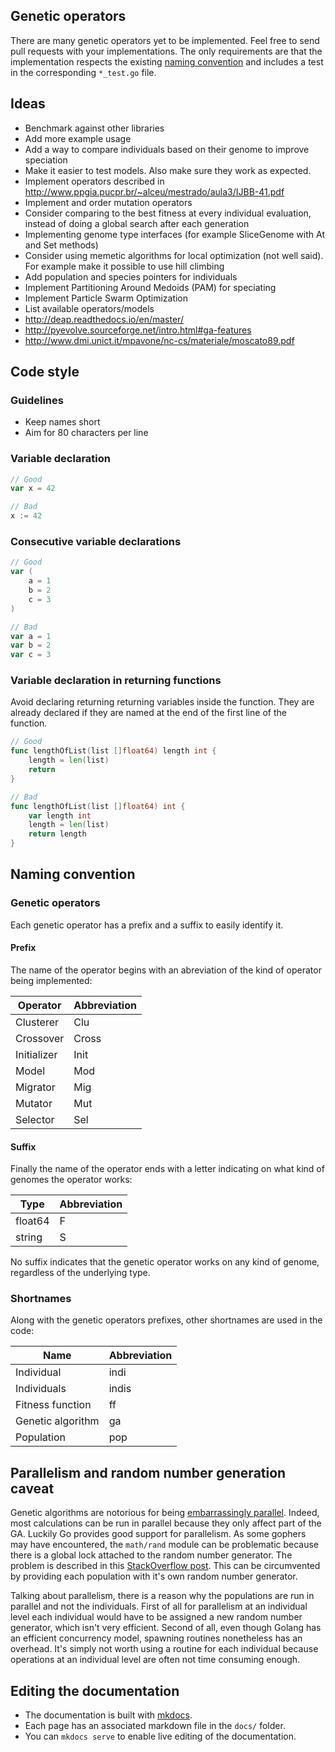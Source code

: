 ## Genetic operators

There are many genetic operators yet to be implemented. Feel free to send pull requests with your implementations. The only requirements are that the implementation respects the existing [naming convention](#naming-convention) and includes a test in the corresponding `*_test.go` file.

## Ideas

- Benchmark against other libraries
- Add more example usage
- Add a way to compare individuals based on their genome to improve speciation
- Make it easier to test models. Also make sure they work as expected.
- Implement operators described in http://www.ppgia.pucpr.br/~alceu/mestrado/aula3/IJBB-41.pdf
- Implement and order mutation operators
- Consider comparing to the best fitness at every individual evaluation, instead of doing a global search after each generation
- Implementing genome type interfaces (for example SliceGenome with At and Set methods)
- Consider using memetic algorithms for local optimization (not well said). For example make it possible to use hill climbing
- Add population and species pointers for individuals
- Implement Partitioning Around Medoids (PAM) for speciating
- Implement Particle Swarm Optimization
- List available operators/models
- http://deap.readthedocs.io/en/master/
- http://pyevolve.sourceforge.net/intro.html#ga-features
- http://www.dmi.unict.it/mpavone/nc-cs/materiale/moscato89.pdf

## Code style

### Guidelines

- Keep names short
- Aim for 80 characters per line

### Variable declaration

```go
// Good
var x = 42

// Bad
x := 42
```

### Consecutive variable declarations

```go
// Good
var (
    a = 1
    b = 2
    c = 3
)

// Bad
var a = 1
var b = 2
var c = 3
```

### Variable declaration in returning functions

Avoid declaring returning returning variables inside the function. They are already declared if they are named at the end of the first line of the function.

```go
// Good
func lengthOfList(list []float64) length int {
    length = len(list)
    return
}

// Bad
func lengthOfList(list []float64) int {
    var length int
    length = len(list)
    return length
}
```

## Naming convention

### Genetic operators

Each genetic operator has a prefix and a suffix to easily identify it.

#### Prefix

The name of the operator begins with an abreviation of the kind of operator being implemented:

| Operator    | Abbreviation |
|-------------|--------------|
| Clusterer   | Clu          |
| Crossover   | Cross        |
| Initializer | Init         |
| Model       | Mod          |
| Migrator    | Mig          |
| Mutator     | Mut          |
| Selector    | Sel          |

#### Suffix

Finally the name of the operator ends with a letter indicating on what kind of genomes the operator works:

| Type    | Abbreviation |
|---------|--------------|
| float64 | F            |
| string  | S            |

No suffix indicates that the genetic operator works on any kind of genome, regardless of the underlying type.


### Shortnames

Along with the genetic operators prefixes, other shortnames are used in the code:

| Name              | Abbreviation |
|-------------------|--------------|
| Individual        | indi         |
| Individuals       | indis        |
| Fitness function  | ff           |
| Genetic algorithm | ga           |
| Population        | pop          |


## Parallelism and random number generation caveat

Genetic algorithms are notorious for being [embarrassingly parallel](http://www.wikiwand.com/en/Embarrassingly_parallel). Indeed, most calculations can be run in parallel because they only affect part of the GA. Luckily Go provides good support for parallelism. As some gophers may have encountered, the `math/rand` module can be problematic because there is a global lock attached to the random number generator. The problem is described in this [StackOverflow post](http://stackoverflow.com/questions/14298523/why-does-adding-concurrency-slow-down-this-golang-code). This can be circumvented by providing each population with it's own random number generator.

Talking about parallelism, there is a reason why the populations are run in parallel and not the individuals. First of all for parallelism at an individual level each individual would have to be assigned a new random number generator, which isn't very efficient. Second of all, even though Golang has an efficient concurrency model, spawning routines nonetheless has an overhead. It's simply not worth using a routine for each individual because operations at an individual level are often not time consuming enough.

## Editing the documentation

- The documentation is built with [mkdocs](https://mkdocs.readthedocs.io).
- Each page has an associated markdown file in the `docs/` folder.
- You can `mkdocs serve` to enable live editing of the documentation.
